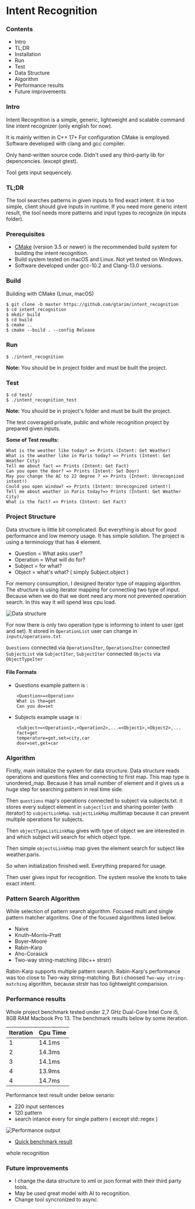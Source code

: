 # Intent Recognition

### Contents
* Intro
* TL;DR
* Installation
* Run
* Test
* Data Structure
* Algorithm
* Performance results
* Future improvements

### Intro
Intent Recognition is a simple, generic, lightweight and scalable command line intent recognizer (only english for now).

It is mainly written in C++ 17+ For configuration CMake is employed. Software developed with clang and gcc compiler.

Only hand-written source code. Didn't used any third-party lib for depencencies. (except gtest).

Tool gets input sequencely.

### TL;DR
The tool searches patterns in given inputs to find exact intent. It is too simple, client should give inputs in runtime. If you need more generic intent result, the tool needs more patterns and input types to recognize (in inputs folder).

### Prerequisites
- [CMake](https://cmake.org/) (version 3.5 or newer) is the recommended build system for building the intent recognition.
- Build system tested on macOS and Linux. Not yet tested on Windows.
- Software developed under gcc-10.2 and Clang-13.0 versions.

### Build
Building with CMake (Linux, macOS)
```
$ git clone -b master https://github.com/gtarim/intent_recognition
$ cd intent_recognition
$ mkdir build
$ cd build
$ cmake ..
$ cmake --build . --config Release
```
### Run
```
$ ./intent_recognition
```
**Note:** You should be in project folder and must be built the project.
### Test
```
$ cd test/
$ ./intent_recognition_test
```
**Note:** You should be in project's folder and must be built the project.

The test coveraged private, public and whole recognition project by prepared given inputs.

**Some of Test results:**
```
What is the weather like today? => Prints (Intent: Get Weather)
What is the weather like in Paris today? => Prints (Intent: Get Weather City)
Tell me about fact => Prints (Intent: Get Fact)
Can you open the door? => Prints (Intent: Set Door)
May you change the AC to 22 degree ? => Prints (Intent: Unrecognized intent!)
Could you open window? => Prints (Intent: Unrecognized intent!)
Tell me about weather in Paris today?=> Prints (Intent: Get Weather City)
What is the fact? => Prints (Intent: Get Fact)
```
### Project Structure

Data structure is little bit complicated. But everything is about for good performance and low memory usage. It has simple solution. The project is using a terminology that has 4 element.
- Question = What asks user?
- Operation = What will do for?
- Subject = for what?
- Object = what's what? ( simply Subject.object )

For memory consumption, I designed Iterator type of mapping algorithm.
The structure is using iterator mapping for connecting two type of input. Because when we do that we dont need any more not prevented operation search. In this way it will spend less cpu load.

![](/docs/structure.png "Data structure" )

For now there is only two operation type is informing to intent to user (get and set). It stored in `OperationList` user can change in `inputs/operations.txt`

`Questions` connected via `OperationsIter`, `OperationsIter` connected `SubjectList` via `SubjectIter`, `SubjectIter` connected `Objects` via `ObjectTypeIter`
#### File Formats
- Questions example pattern is :
```
    <Question>=<Operation>
    What is the=get
    Can you do=set
```      
- Subjects example usage is :
```
    <Subject>=<Operation1>,<Operation2>,...=<Object1>,<Object2>,...
    fact=get
    temperature=get,set=city,car
    door=set,get=car
```

### Algorithm
Firstly, main initialize the system for data structure. Data structure reads operations and questions files and connecting to first map. This map type is unordered_map. Because it has small number of element and it gives us a huge step for searching pattern in real time side. 

Then `questions` map's operations connected to subject via subjects.txt. it stores every subject element in `subjectlist` and sharing pointer (with iterator) to `subjectLinkMap`. `subjectLinkMap` multimap because it can prevent multiple operations for subjects. 

Then `objectTypeListLinkMap` gives with type of object we are interested in and which subject will search for which object type.

Then simple `objectsLinkMap` map gives the element search for subject like weather.paris.

So when initialization finished well. Everything prepared for usage.

Then user gives input for recognition. The system resolve the knots to take exact intent.

### Pattern Search Algorithm
While selection of pattern search algorithm. Focused multi and single pattern matcher algoritms.
One of the focused algorithms listed below.

- Naive
- Knuth–Morris–Pratt
- Boyer–Moore
- Rabin–Karp
- Aho-Corasick
- Two-way string-matching (libc++ strstr)

Rabin-Karp supports multiple pattern search. Rabin-Karp's performance was too close to Two-way string-matching. But i choosed `Two-way string-matching` algorithm, because strstr has too lightweight comparision.

### Performance results

Whole project benchmark tested under 2,7 GHz Dual-Core Intel Core i5, 8GB RAM Macbook Pro 13.
The benchmark results below by some iteration.

|Iteration|Cpu Time|
|-|------|
|1|14.1ms|
|2|14.3ms|
|3|14.1ms|
|4|13.9ms|
|4|14.7ms|



Performance test result under below senario:
- 220 input sentences
- 120 pattern
- search intance every for single pattern ( except std::regex )

![](/docs/perf_out.png "Performance output")
- [Quick benchmark result](https://quick-bench.com/q/J21M9tvvgdb7VfIQ2Pb78cIQ_0w)

whole recognition
### Future improvements
- I change the data structure to xml or json format with their third party tools.
- May be used great model with AI to recognition.
- Change tool syncronized to async.